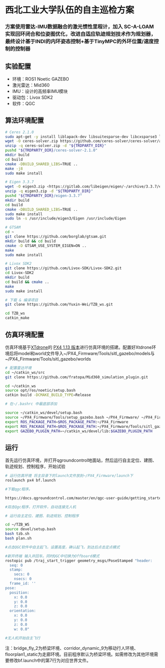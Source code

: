 # 西北工业大学队伍的自主巡检方案

### 方案使用雷达-IMU数据融合的激光惯性里程计，加入 SC-A-LOAM 实现回环闭合和位姿图优化，改进自适应轨迹规划技术作为规划器，最终设计基于INDI的内环姿态控制+基于TinyMPC的外环位置/速度控制的控制器

## 实验配置

- 环境：ROS1 Noetic GAZEBO
- 激光雷达：Mid360
- IMU：设计的高频率IMU模块
- 驱动包：Livox SDK2
- 软件：QGC

## 算法环境配置

```bash
# Ceres 2.1.0
sudo apt-get -y install liblapack-dev libsuitesparse-dev libcxsparse3 libgflags-dev libgoogle-glog-dev libgtest-dev
wget -O ceres-solver.zip https://github.com/ceres-solver/ceres-solver/archive/refs/tags/2.1.0.zip
unzip -q ceres-solver.zip -d "${TRDPARTY_DIR}"
pushd "${TRDPARTY_DIR}/ceres-solver-2.1.0"
mkdir build
cd build
cmake -DBUILD_SHARED_LIBS=TRUE ..
make -j8
sudo make install

# Eigen 3.3.7
wget -O eigen3.zip <https://gitlab.com/libeigen/eigen/-/archive/3.3.7/eigen-3.3.7.zip>
unzip -q eigen3.zip -d "${TRDPARTY_DIR}"
pushd "${TRDPARTY_DIR}/eigen-3.3.7"
mkdir build
cd build
cmake -DBUILD_SHARED_LIBS=TRUE ..
sudo make install
sudo ln -s /usr/include/eigen3/Eigen /usr/include/Eigen

# GTSAM
cd ~
git clone https://github.com/borglab/gtsam.git
mkdir build && cd build
cmake -D GTSAM_USE_SYSTEM_EIGEN=ON ..
make
sudo make install

# Livox SDK2
git clone https://github.com/Livox-SDK/Livox-SDK2.git
cd Livox-SDK2
mkdir build
cd build && cmake ..
make
sudo make install

# 下载 & 编译项目
git clone https://github.com/Yuxin-Wei/TZB_ws.git

cd TZB_ws
catkin_make
```

## 仿真环境配置

仿真环境基于[XTdrone](https://www.yuque.com/xtdrone/manual_cn)的 [PX4 1.13 版本](https://www.yuque.com/xtdrone/manual_cn/install_scripts)进行仿真环境的搭建。配置好Xtdrone环境后将model和world文件导入~/PX4_Firmware/Tools/sitl_gazebo/models与~/PX4_Firmware/Tools/sitl_gazebo/worlds

```bash
# 配置雷达环境
cd ~/catkin_ws/src
git clone https://github.com/fratopa/Mid360_simulation_plugin.git

cd ~/catkin_ws
source opt/ros/noetic/setup.bash
catkin build -DCMAKE_BUILD_TYPE=Release

# 在~/.bashrc 中最底部添加

source ~/catkin_ws/devel/setup.bash
source ~/PX4_Firmware/Tools/setup_gazebo.bash ~/PX4_Firmware/ ~/PX4_Firmware/build/px4_sitl_default
export ROS_PACKAGE_PATH=$ROS_PACKAGE_PATH:~/PX4_Firmware
export ROS_PACKAGE_PATH=$ROS_PACKAGE_PATH:~/PX4_Firmware/Tools/sitl_gazebo
export GAZEBO_PLUGIN_PATH=~/catkin_ws/devel/lib:$GAZEBO_PLUGIN_PATH

```


## 运行

首先运行仿真环境，并打开qgroundcontrol地面站，然后运行自主定位、建图、轨迹规划、控制程序，开始试验

```bash
# 运行仿真环境 将主目录下的launch文件放到~/PX4_Firmware/launch下
roslaunch px4 bf.launch

#下载qgc程序。

https://docs.qgroundcontrol.com/master/en/qgc-user-guide/getting_started/download_and_install.html

#双击Qgc程序，打开软件，自动连接无人机

# 运行自主定位、建图、轨迹规划、控制程序

cd ~/TZB_WS
source devel/setup.bash
bash tzb.sh
bash plan.sh

#点击QGC软件中自主起飞，设置高度，确认起飞，到达后点击定点模式

#新开终端 输入并回车。同时QGC中切换为Offboard模式
rostopic pub /traj_start_trigger geometry_msgs/PoseStamped "header:
  seq: 0
  stamp:
    secs: 0
    nsecs: 0
  frame_id: ''
pose:
  position:
    x: 0.0
    y: 0.0
    z: 0.0
  orientation:
    x: 0.0
    y: 0.0
    z: 0.0
    w: 0.0" 

#无人机开始自主飞行

```



注：bridge_fly_2为桥梁环境、corridor_dynamic_9为移动行人环境、floorplan1_static为走廊环境。目前程序默认为桥梁环境。如需修改为其他环境需要修改bf.launch中的第7行为对应世界文件。
